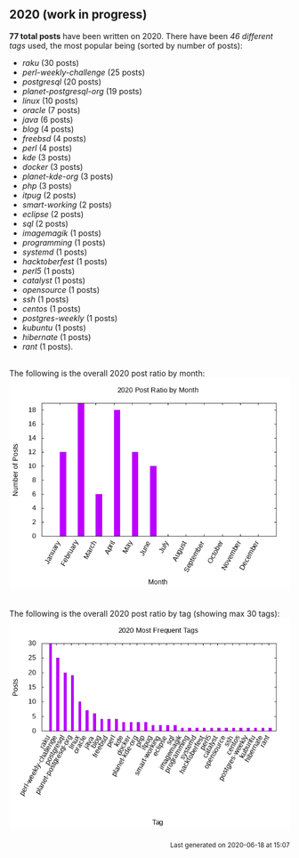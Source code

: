 ## 2020 (work in progress)

**77 total posts** have been written on 2020.
There have been *46 different tags* used, the most
popular being (sorted by number of posts):
 
- *raku* (30 posts)  
- *perl-weekly-challenge* (25 posts)  
- *postgresql* (20 posts)  
- *planet-postgresql-org* (19 posts)  
- *linux* (10 posts)  
- *oracle* (7 posts)  
- *java* (6 posts)  
- *blog* (4 posts)  
- *freebsd* (4 posts)  
- *perl* (4 posts)  
- *kde* (3 posts)  
- *docker* (3 posts)  
- *planet-kde-org* (3 posts)  
- *php* (3 posts)  
- *itpug* (2 posts)  
- *smart-working* (2 posts)  
- *eclipse* (2 posts)  
- *sql* (2 posts)  
- *imagemagik* (1 posts)  
- *programming* (1 posts)  
- *systemd* (1 posts)  
- *hacktoberfest* (1 posts)  
- *perl5* (1 posts)  
- *catalyst* (1 posts)  
- *opensource* (1 posts)  
- *ssh* (1 posts)  
- *centos* (1 posts)  
- *postgres-weekly* (1 posts)  
- *kubuntu* (1 posts)  
- *hibernate* (1 posts)  
- *rant* (1 posts).<br/>
<br/>
The following is the overall 2020 post ratio by month:
<br/>
    <center>
      <img src="/images/stats/2020-months.png" alt="2020 post ratio per month" />
    </center>
<br/>

<br/>
The following is the overall 2020 post ratio by tag (showing max 30 tags):
<br/>
  <center>
    <img src="/images/stats/2020-tags.png" alt="2020 post ratio per tag" />
  </center>
<br/>

<div align="right">
<small>
Last generated on 2020-06-18 at 15:07
</small>
</div>

<br/>
